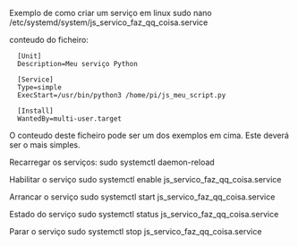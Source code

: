 Exemplo de como criar um serviço em linux
  sudo nano /etc/systemd/system/js_servico_faz_qq_coisa.service

conteudo do ficheiro:
```
  [Unit]
  Description=Meu serviço Python
  
  [Service]
  Type=simple
  ExecStart=/usr/bin/python3 /home/pi/js_meu_script.py
  
  [Install]
  WantedBy=multi-user.target
```

O conteudo deste ficheiro pode ser um dos exemplos em cima. Este deverá ser o mais simples.

Recarregar os serviços:
  sudo systemctl daemon-reload

Habilitar o serviço
  sudo systemctl enable js_servico_faz_qq_coisa.service

Arrancar o serviço
 sudo systemctl start js_servico_faz_qq_coisa.service

Estado do serviço
  sudo systemctl status js_servico_faz_qq_coisa.service

Parar o serviço
  sudo systemctl stop js_servico_faz_qq_coisa.service


